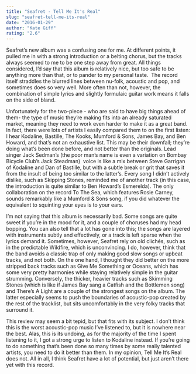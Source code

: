 ```yaml
---
title: "Seafret - Tell Me It's Real"
slug: "seafret-tell-me-its-real"
date: "2016-01-29"
author: "Kate Giff"
rating: "2.6"
---
```


Seafret’s new album was a confusing one for me. At different points, it pulled me in with a strong introduction or a belting chorus, but the tracks always seemed to me to be one step away from great. All things considered, I’d say that this album is relatively nice, but too safe to be anything more than that, or to pander to my personal taste.  The record itself straddles the blurred lines between nu-folk, acoustic and pop, and sometimes does so very well. More often than not, however, the combination of simple lyrics and slightly formulaic guitar work means it falls on the side of bland.

Unfortunately for the two-piece - who are said to have big things ahead of them- the type of music they’re making fits into an already saturated market, meaning they need to work even harder to make it as a great band. In fact, there were lots of artists I easily compared them to on the first listen: I hear Kodaline, Bastille, The Kooks, Mumford & Sons, James Bay, and Ben Howard, and that’s not an exhaustive list. This may be their downfall; they’re doing what’s been done before, and not better than the originals. Lead singer Jack Sedman’s (the poor man’s name is even a variation on Bombay Bicycle Club’s Jack Steadman)  voice is like a mix between Steve Garrigan of Kodaline and Dan of Bastille, but with a subtle break or grit that saves it from the insult of being too similar to the latter’s. Every song I didn’t actively dislike, such as Skipping Stones, reminded me of another track (in this case, the introduction is quite similar to Ben Howard’s Esmerelda). The only collaboration on the record To The Sea, which features Rosie Carney, sounds remarkably like a Mumford & Sons song, if you did whatever the equivalent to squinting your eyes is to your ears.

I’m not saying that this album is necessarily bad. Some songs are quite sweet if you’re in the mood for it, and a couple of choruses had my head bopping. You can also tell that a lot has gone into this; the songs are layered with instruments subtly and effectively, or a track is left sparse when the lyrics demand it. Sometimes, however, Seafret rely on old clichés, such as in the predictable Wildfire, which is unconvincing. I do, however, think that the band avoids a classic trap of only making good slow songs or upbeat tracks, and not both. On the one hand, I thought they did better on the more stripped back tracks such as Give Me Something or Oceans, which has some very pretty harmonies while staying relatively simple in the guitar strumming. Conversely, the thicker, heavier tracks such as Skimming Stones (which is like if James Bay sang a Catfish and the Bottlemen song) and There’s A Light are a couple of the strongest songs on the album. The latter especially seems to push the boundaries of acoustic-pop created by the rest of the tracklist, but sits uncomfortably in the very folky tracks that surround it.

This review may seem a bit tepid, but that fits with its subject. I don’t think this is the worst acoustic-pop music I’ve listened to, but it is nowhere near the best. Alas, this is its undoing, as for the majority of the time I spent listening to it, I got a strong urge to listen to Kodaline instead. If you’re going to do something that’s been done so many times by some really talented artists, you need to do it better than them. In my opinion, Tell Me It’s Real does not. All in all, I think Seafret have a lot of potential, but just aren’t there yet with this record.
